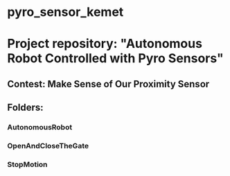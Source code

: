 # pyro_sensor_kemet
# Project repository: "Autonomous Robot Controlled with Pyro Sensors"
## Contest: Make Sense of Our Proximity Sensor
## Folders:
### AutonomousRobot 
### OpenAndCloseTheGate 
### StopMotion 
